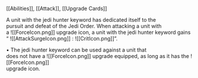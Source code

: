 [[Abilities]], [[Attack]], [[Upgrade Cards]]

A unit with the jedi hunter keyword has dedicated itself to the  
pursuit and defeat of the Jedi Order. When attacking a unit with  
a ![[ForceIcon.png]] upgrade icon, a unit with the jedi hunter keyword gains  
“ ![[AttackSurgeIcon.png]] : ![[CritIcon.png]]”.  

• The jedi hunter keyword can be used against a unit that  
does not have a ![[ForceIcon.png]] upgrade equipped, as long as it has the ![[ForceIcon.png]]  
upgrade icon.